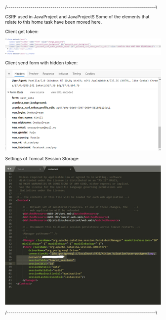 /---------------------------------------------------------------------------\

CSRF used in JavaProject and JavaProjectS
Some of the elements that relate to this home task have been moved here.

Client get token:

![Client get token](https://github.com/OneWayDream/Javalab_3/blob/main/11/CsrfExample1.png?raw=true)

Client send form with hidden token:

![Client send data](https://github.com/OneWayDream/Javalab_3/blob/main/11/CsrfExample2.png?raw=true)

Settings of Tomcat Session Storage:

![Tomcat Session Storage](https://github.com/OneWayDream/Javalab_3/blob/main/11/TomcatSessionsExample.jpg?raw=true)

/---------------------------------------------------------------------------\
